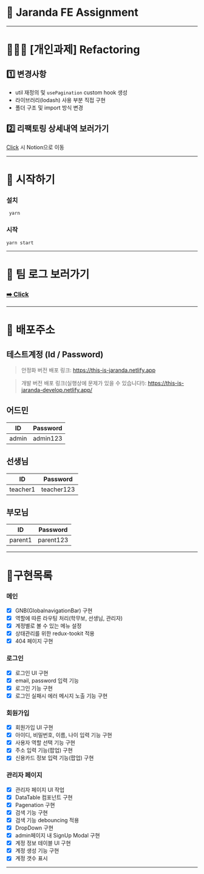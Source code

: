 # 🧒 Jaranda FE Assignment

---

# 👩🏻‍💻 [개인과제] Refactoring

## 1️⃣ 변경사항

- util 재정의 및 `usePagination` custom hook 생성
- 라이브러리(lodash) 사용 부분 직접 구현
- 폴더 구조 및 import 방식 변경

## 2️⃣ 리팩토링 상세내역 보러가기

<a href="https://hyunahpark.notion.site/00b7693449284041bca5abae14bea0db" target="_blank"> Click</a> 시 Notion으로 이동

---

# 🚀 시작하기

### 설치

```
 yarn
```

### 시작

```
yarn start
```

---

# 📒 팀 로그 보러가기

### <a href="https://nr2p.notion.site/nr2p/2021-Log-bef44b60fb944793a1586fc37ced1e8b" target="_blank">➡️ Click</a>

---

# 🎉 배포주소

## 테스트계정 (Id / Password)

> 안정화 버전 배포 링크:
> https://this-is-jaranda.netlify.app

> 개발 버전 배포 링크(실행상에 문제가 있을 수 있습니다!):
> https://this-is-jaranda-develop.netlify.app/

## 어드민

| ID    | Password |
| ----- | -------- |
| admin | admin123 |

## 선생님 </br>

| ID       | Password   |
| -------- | ---------- |
| teacher1 | teacher123 |

## 부모님

| ID      | Password  |
| ------- | --------- |
| parent1 | parent123 |

---

# 📝구현목록

### 메인

- [x] GNB(GlobalnavigationBar) 구현
- [x] 역할에 따른 라우팅 처리(학무보, 선생님, 관리자)
- [x] 계정별로 볼 수 있는 메뉴 설정
- [x] 상태관리를 위한 redux-tookit 적용
- [x] 404 페이지 구현

### 로그인

- [x] 로그인 UI 구현
- [x] email, password 입력 기능
- [x] 로그인 기능 구현
- [x] 로그인 실패시 에러 메시지 노출 기능 구현

### 회원가입

- [x] 회원가입 UI 구현
- [x] 아이디, 비밀번호, 이름, 나이 입력 기능 구현
- [x] 사용자 역할 선택 기능 구현
- [x] 주소 입력 기능(팝업) 구현
- [x] 신용카드 정보 입력 기능(팝업) 구현

### 관리자 페이지

- [x] 관리자 페이지 UI 작업
- [x] DataTable 컴포넌트 구현
- [x] Pagenation 구현
- [x] 검색 기능 구현
- [x] 검색 기능 debouncing 적용
- [x] DropDown 구현
- [x] admin페이지 내 SignUp Modal 구현
- [x] 계정 정보 테이블 UI 구현
- [x] 계정 생성 기능 구현
- [x] 계정 갯수 표시

---
